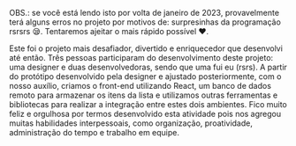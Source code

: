 OBS.: se você está lendo isto por volta de janeiro de 2023, provavelmente terá alguns erros no projeto por motivos de: surpresinhas da programação rsrsrs 😪. Tentaremos ajeitar o mais rápido possível ❤.

Este foi o projeto mais desafiador, divertido e enriquecedor que desenvolvi até então.
Três pessoas participaram do desenvolvimento deste projeto: uma designer e duas desenvolvedoras, sendo que uma fui eu (rsrs). A partir do protótipo desenvolvido pela designer e ajustado posteriormente, com o nosso auxílio, criamos o front-end utilizando React, um banco de dados remoto para armazenar os itens da lista e utilizamos outras ferramentas e bibliotecas para realizar a integração entre estes dois ambientes.
Fico muito feliz e orgulhosa por termos desenvolvido esta atividade pois nos agregou muitas habilidades interpessoais, como organização, proatividade, administração do tempo e trabalho em equipe.
